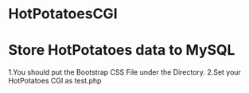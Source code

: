 HotPotatoesCGI
==============

Store HotPotatoes data to MySQL 
==============

1.You should put the Bootstrap CSS File under the Directory.
2.Set your HotPotatoes CGI as test.php
